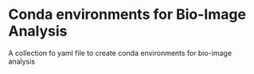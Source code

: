 # Conda environments for Bio-Image Analysis
A collection fo yaml file to create conda environments for bio-image analysis
